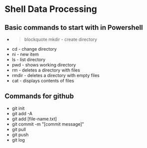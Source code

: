 # Shell Data Processing

## Basic commands to start with in Powershell
- > blockquote mkdir - create directory
- cd - change directory
- ni - new item
- ls - list directory
- pwd - shows working directory
- rm - deletes a directory with files
- rmdir - deletes a directory with empty files
- cat - displays contents of files

## Commands for github
- git init
- git add -A
- git add [file-name.txt]
- git commit -m "[commit message]"	
- git pull
- git push
- git log


